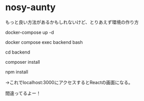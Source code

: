# nosy-aunty

もっと良い方法があるかもしれないけど、とりあえず環境の作り方  

docker-compose up -d  

docker compose exec backend bash  

cd backend  

composer install  

npm install  

->これでlocalhost:3000にアクセスするとReactの画面になる。

間違ってるよー！

